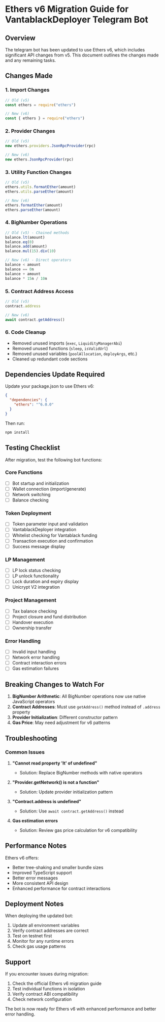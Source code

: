# Ethers v6 Migration Guide for VantablackDeployer Telegram Bot

## Overview

The telegram bot has been updated to use Ethers v6, which includes significant API changes from v5. This document outlines the changes made and any remaining tasks.

## Changes Made

### 1. Import Changes
```javascript
// Old (v5)
const ethers = require("ethers")

// New (v6) 
const { ethers } = require("ethers")
```

### 2. Provider Changes
```javascript
// Old (v5)
new ethers.providers.JsonRpcProvider(rpc)

// New (v6)
new ethers.JsonRpcProvider(rpc)
```

### 3. Utility Function Changes
```javascript
// Old (v5)
ethers.utils.formatEther(amount)
ethers.utils.parseEther(amount)

// New (v6)
ethers.formatEther(amount)
ethers.parseEther(amount)
```

### 4. BigNumber Operations
```javascript
// Old (v5) - Chained methods
balance.lt(amount)
balance.eq(0)
balance.add(amount)
balance.mul(15).div(10)

// New (v6) - Direct operators
balance < amount
balance == 0n
balance + amount
balance * 15n / 10n
```

### 5. Contract Address Access
```javascript
// Old (v5)
contract.address

// New (v6)
await contract.getAddress()
```

### 6. Code Cleanup
- Removed unused imports (`exec`, `LiquidityManagerAbi`)
- Removed unused functions (`sleep`, `isValidUrl`)
- Removed unused variables (`poolAllocation`, `deployArgs`, etc.)
- Cleaned up redundant code sections

## Dependencies Update Required

Update your package.json to use Ethers v6:

```json
{
  "dependencies": {
    "ethers": "^6.0.0"
  }
}
```

Then run:
```bash
npm install
```

## Testing Checklist

After migration, test the following bot functions:

### Core Functions
- [ ] Bot startup and initialization
- [ ] Wallet connection (import/generate)
- [ ] Network switching
- [ ] Balance checking

### Token Deployment
- [ ] Token parameter input and validation
- [ ] VantablackDeployer integration
- [ ] Whitelist checking for Vantablack funding
- [ ] Transaction execution and confirmation
- [ ] Success message display

### LP Management
- [ ] LP lock status checking
- [ ] LP unlock functionality
- [ ] Lock duration and expiry display
- [ ] Unicrypt V2 integration

### Project Management
- [ ] Tax balance checking
- [ ] Project closure and fund distribution
- [ ] Handover execution
- [ ] Ownership transfer

### Error Handling
- [ ] Invalid input handling
- [ ] Network error handling
- [ ] Contract interaction errors
- [ ] Gas estimation failures

## Breaking Changes to Watch For

1. **BigNumber Arithmetic**: All BigNumber operations now use native JavaScript operators
2. **Contract Addresses**: Must use `getAddress()` method instead of `.address` property
3. **Provider Initialization**: Different constructor pattern
4. **Gas Price**: May need adjustment for v6 patterns

## Troubleshooting

### Common Issues

1. **"Cannot read property 'lt' of undefined"**
   - Solution: Replace BigNumber methods with native operators

2. **"Provider.getNetwork() is not a function"**
   - Solution: Update provider initialization pattern

3. **"Contract.address is undefined"** 
   - Solution: Use `await contract.getAddress()` instead

4. **Gas estimation errors**
   - Solution: Review gas price calculation for v6 compatibility

## Performance Notes

Ethers v6 offers:
- Better tree-shaking and smaller bundle sizes
- Improved TypeScript support
- Better error messages
- More consistent API design
- Enhanced performance for contract interactions

## Deployment Notes

When deploying the updated bot:

1. Update all environment variables
2. Verify contract addresses are correct
3. Test on testnet first
4. Monitor for any runtime errors
5. Check gas usage patterns

## Support

If you encounter issues during migration:
1. Check the official Ethers v6 migration guide
2. Test individual functions in isolation
3. Verify contract ABI compatibility
4. Check network configuration

The bot is now ready for Ethers v6 with enhanced performance and better error handling.